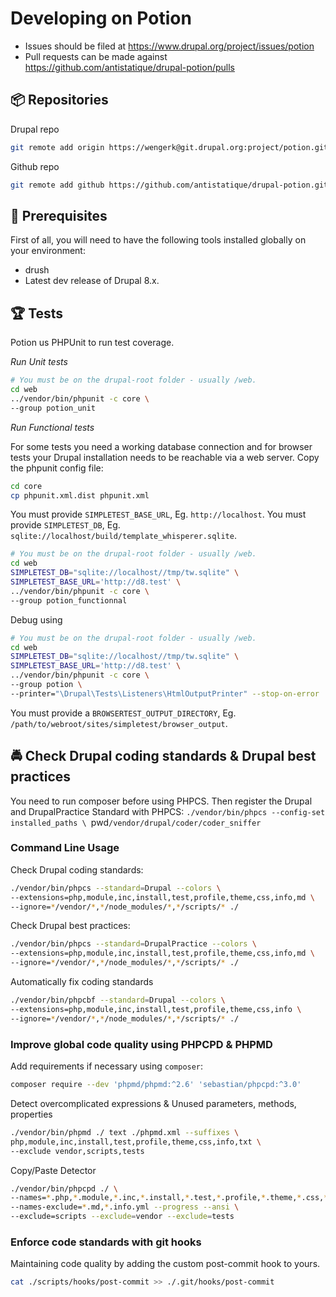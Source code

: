 # Developing on Potion

* Issues should be filed at
https://www.drupal.org/project/issues/potion
* Pull requests can be made against
https://github.com/antistatique/drupal-potion/pulls

## 📦 Repositories

Drupal repo

  ```bash
  git remote add origin https://wengerk@git.drupal.org:project/potion.git
  ```

Github repo

  ```bash
  git remote add github https://github.com/antistatique/drupal-potion.git
  ```

## 🔧 Prerequisites

First of all, you will need to have the following tools installed
globally on your environment:

  * drush
  * Latest dev release of Drupal 8.x.

## 🏆 Tests

Potion us PHPUnit to run test coverage.

*Run Unit tests*

  ```bash
  # You must be on the drupal-root folder - usually /web.
  cd web
  ../vendor/bin/phpunit -c core \
  --group potion_unit
  ```

*Run Functional tests*

For some tests you need a working database connection and for browser tests
your Drupal installation needs to be reachable via a web server.
Copy the phpunit config file:

  ```bash
  cd core
  cp phpunit.xml.dist phpunit.xml
  ```

You must provide `SIMPLETEST_BASE_URL`, Eg. `http://localhost`.
You must provide `SIMPLETEST_DB`,
Eg. `sqlite://localhost/build/template_whisperer.sqlite`.

  ```bash
  # You must be on the drupal-root folder - usually /web.
  cd web
  SIMPLETEST_DB="sqlite://localhost//tmp/tw.sqlite" \
  SIMPLETEST_BASE_URL='http://d8.test' \
  ../vendor/bin/phpunit -c core \
  --group potion_functionnal
  ```

Debug using

  ```bash
  # You must be on the drupal-root folder - usually /web.
  cd web
  SIMPLETEST_DB="sqlite://localhost//tmp/tw.sqlite" \
  SIMPLETEST_BASE_URL='http://d8.test' \
  ../vendor/bin/phpunit -c core \
  --group potion \
  --printer="\Drupal\Tests\Listeners\HtmlOutputPrinter" --stop-on-error
  ```

You must provide a `BROWSERTEST_OUTPUT_DIRECTORY`,
Eg. `/path/to/webroot/sites/simpletest/browser_output`.

## 🚔 Check Drupal coding standards & Drupal best practices

You need to run composer before using PHPCS. Then register the Drupal
and DrupalPractice Standard with PHPCS:
`./vendor/bin/phpcs --config-set installed_paths \
`pwd`/vendor/drupal/coder/coder_sniffer`

### Command Line Usage

Check Drupal coding standards:

  ```bash
  ./vendor/bin/phpcs --standard=Drupal --colors \
  --extensions=php,module,inc,install,test,profile,theme,css,info,md \
  --ignore=*/vendor/*,*/node_modules/*,*/scripts/* ./
  ```

Check Drupal best practices:

  ```bash
  ./vendor/bin/phpcs --standard=DrupalPractice --colors \
  --extensions=php,module,inc,install,test,profile,theme,css,info,md \
  --ignore=*/vendor/*,*/node_modules/*,*/scripts/* ./
  ```

Automatically fix coding standards

  ```bash
  ./vendor/bin/phpcbf --standard=Drupal --colors \
  --extensions=php,module,inc,install,test,profile,theme,css,info \
  --ignore=*/vendor/*,*/node_modules/*,*/scripts/* ./
  ```

### Improve global code quality using PHPCPD & PHPMD

Add requirements if necessary using `composer`:

  ```bash
  composer require --dev 'phpmd/phpmd:^2.6' 'sebastian/phpcpd:^3.0'
  ```

Detect overcomplicated expressions & Unused parameters, methods, properties

  ```bash
  ./vendor/bin/phpmd ./ text ./phpmd.xml --suffixes \
  php,module,inc,install,test,profile,theme,css,info,txt \
  --exclude vendor,scripts,tests
  ```

Copy/Paste Detector

  ```bash
  ./vendor/bin/phpcpd ./ \
  --names=*.php,*.module,*.inc,*.install,*.test,*.profile,*.theme,*.css,*.info,*.txt \
  --names-exclude=*.md,*.info.yml --progress --ansi \
  --exclude=scripts --exclude=vendor --exclude=tests
  ```

### Enforce code standards with git hooks

Maintaining code quality by adding the custom post-commit hook to yours.

  ```bash
  cat ./scripts/hooks/post-commit >> ./.git/hooks/post-commit
  ```
